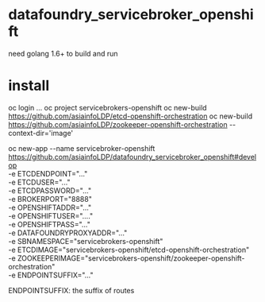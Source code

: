 # datafoundry_servicebroker_openshift

need golang 1.6+ to build and run

# install

oc login ...
oc project servicebrokers-openshift
oc new-build https://github.com/asiainfoLDP/etcd-openshift-orchestration 
oc new-build https://github.com/asiainfoLDP/zookeeper-openshift-orchestration --context-dir='image'

oc new-app --name servicebroker-openshift https://github.com/asiainfoLDP/datafoundry_servicebroker_openshift#develop \
    -e  ETCDENDPOINT="..."  \
    -e  ETCDUSER="..." \
    -e  ETCDPASSWORD="..." \
    -e  BROKERPORT="8888"  \
    -e  OPENSHIFTADDR="..."  \
    -e  OPENSHIFTUSER="...."   \
    -e  OPENSHIFTPASS="..."  \
    -e  DATAFOUNDRYPROXYADDR="..." \
    -e  SBNAMESPACE="servicebrokers-openshift"   \
    -e  ETCDIMAGE="servicebrokers-openshift/etcd-openshift-orchestration"   \
    -e  ZOOKEEPERIMAGE="servicebrokers-openshift/zookeeper-openshift-orchestration"   \
    -e  ENDPOINTSUFFIX="..."

ENDPOINTSUFFIX: the suffix of routes

